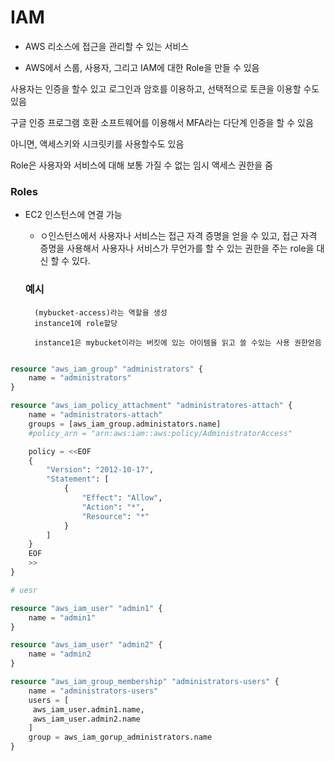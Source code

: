# IAM

- AWS 리소스에 접근을 관리할 수 있는 서비스

- AWS에서 스룹, 사용자, 그리고 IAM에 대한 Role을 만들 수 있음

사용자는 인증을 할수 있고 로그인과 암호를 이용하고, 선택적으로 토큰을 이용할 수도 있음

구글 인증 프로그램 호환 소프트웨어를 이용해서 MFA라는 다단계 인증을 할 수 있음

아니면, 액세스키와 시크릿키를 사용할수도 있음

Role은 사용자와 서비스에 대해 보통 가질 수 없는 임시 액세스 권한을 줌

### Roles

- EC2 인스턴스에 연결 가능

  - ㅇ인스턴스에서 사용자나 서비스는 접근 자격 증명을 얻을 수 있고, 접근 자격 증명을 사용해서 사용자나 서비스가 무언가를 할 수 있는 권한을 주는 role을 대신 할 수 있다.

  ### 예시

        (mybucket-access)라는 역할을 생성
        instance1에 role할당

        instance1은 mybucket이라는 버킷에 있는 아이템을 읽고 쓸 수있는 사용 권한얻음

```tf

resource "aws_iam_group" "administrators" {
    name = "administrators"
}

resource "aws_iam_policy_attachment" "administratores-attach" {
    name = "administrators-attach"
    groups = [aws_iam_group.administators.name]
    #policy_arn = "arn:aws:iam::aws:policy/AdministratorAccess"

    policy = <<EOF
    {
        "Version": "2012-10-17",
        "Statement": [
            {
                "Effect": "Allow",
                "Action": "*",
                "Resource": "*"
            }
        ]
    }
    EOF
    >>
}

```

```tf
# uesr

resource "aws_iam_user" "admin1" {
    name = "admin1"
}

resource "aws_iam_user" "admin2" {
    name = "admin2
}

resource "aws_iam_group_membership" "administrators-users" {
    name = "administrators-users"
    users = [
     aws_iam_user.admin1.name,
     aws_iam_user.admin2.name
    ]
    group = aws_iam_gorup_administrators.name
}

```
